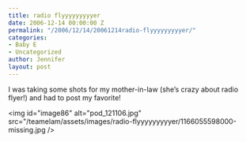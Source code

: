 ```yaml
---
title: radio flyyyyyyyyyer
date: 2006-12-14 00:00:00 Z
permalink: "/2006/12/14/20061214radio-flyyyyyyyyyer/"
categories:
- Baby E
- Uncategorized
author: Jennifer
layout: post
---
```


I was taking some shots for my mother-in-law (she&#8217;s crazy about radio flyer!) and had to post my favorite!

<img id="image86" alt="pod_121106.jpg" src="/teamelam/assets/images/radio-flyyyyyyyyyer/1166055598000-missing.jpg />
